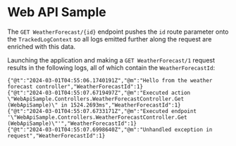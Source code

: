 # Web API Sample

The `GET WeatherForecast/{id}` endpoint pushes the `id` route parameter onto the `TrackedLogContext` so all logs emitted further along the request are enriched with this data.

Launching the application and making a `GET WeatherForecast/1` request results in the following logs, all of which contain the `WeatherForecastId`:

```
{"@t":"2024-03-01T04:55:06.1740191Z","@m":"Hello from the weather forecast controller","WeatherForecastId":1}
{"@t":"2024-03-01T04:55:07.6719497Z","@m":"Executed action \"WebApiSample.Controllers.WeatherForecastController.Get (WebApiSample)\" in 1524.2693ms","WeatherForecastId":1}
{"@t":"2024-03-01T04:55:07.6733171Z","@m":"Executed endpoint '\"WebApiSample.Controllers.WeatherForecastController.Get (WebApiSample)\"'","WeatherForecastId":1}
{"@t":"2024-03-01T04:55:07.6998640Z","@m":"Unhandled exception in request","WeatherForecastId":1}
```